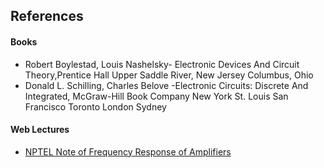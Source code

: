 ## References
#### Books
-  Robert Boylestad, Louis Nashelsky- Electronic Devices And Circuit Theory,Prentice Hall Upper Saddle River, New Jersey Columbus, Ohio
- Donald L. Schilling, Charles Belove -Electronic Circuits: Discrete And Integrated, McGraw-Hill Book Company New York St. Louis San Francisco Toronto London Sydney

#### Web Lectures
- [NPTEL Note of Frequency Response of Amplifiers](http://nptel.ac.in/courses/122106025)



